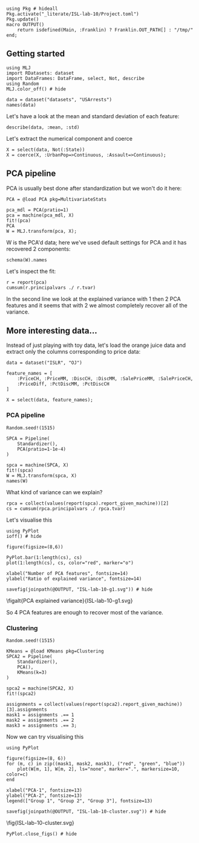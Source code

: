 <!--This file was generated, do not modify it.-->
````julia:ex1
using Pkg # hideall
Pkg.activate("_literate/ISL-lab-10/Project.toml")
Pkg.update()
macro OUTPUT()
    return isdefined(Main, :Franklin) ? Franklin.OUT_PATH[] : "/tmp/"
end;
````

## Getting started

````julia:ex2
using MLJ
import RDatasets: dataset
import DataFrames: DataFrame, select, Not, describe
using Random
MLJ.color_off() # hide

data = dataset("datasets", "USArrests")
names(data)
````

Let's have a look at the mean and standard deviation of each feature:

````julia:ex3
describe(data, :mean, :std)
````

Let's extract the numerical component and coerce

````julia:ex4
X = select(data, Not(:State))
X = coerce(X, :UrbanPop=>Continuous, :Assault=>Continuous);
````

## PCA pipeline

PCA is usually best done after standardization but we won't do it here:

````julia:ex5
PCA = @load PCA pkg=MultivariateStats

pca_mdl = PCA(pratio=1)
pca = machine(pca_mdl, X)
fit!(pca)
PCA
W = MLJ.transform(pca, X);
````

W is the PCA'd data; here we've used default settings for PCA and it has recovered 2 components:

````julia:ex6
schema(W).names
````

Let's inspect the fit:

````julia:ex7
r = report(pca)
cumsum(r.principalvars ./ r.tvar)
````

In the second line we look at the explained variance with 1 then 2 PCA features and it seems that with 2 we almost completely recover all of the variance.

## More interesting data...

Instead of just playing with toy data, let's load the orange juice data and extract only the columns corresponding to price data:

````julia:ex8
data = dataset("ISLR", "OJ")

feature_names = [
    :PriceCH, :PriceMM, :DiscCH, :DiscMM, :SalePriceMM, :SalePriceCH,
    :PriceDiff, :PctDiscMM, :PctDiscCH
]

X = select(data, feature_names);
````

### PCA pipeline

````julia:ex9
Random.seed!(1515)

SPCA = Pipeline(
    Standardizer(),
    PCA(pratio=1-1e-4)
)

spca = machine(SPCA, X)
fit!(spca)
W = MLJ.transform(spca, X)
names(W)
````

What kind of variance can we explain?

````julia:ex10
rpca = collect(values(report(spca).report_given_machine))[2]
cs = cumsum(rpca.principalvars ./ rpca.tvar)
````

Let's visualise this

````julia:ex11
using PyPlot
ioff() # hide

figure(figsize=(8,6))

PyPlot.bar(1:length(cs), cs)
plot(1:length(cs), cs, color="red", marker="o")

xlabel("Number of PCA features", fontsize=14)
ylabel("Ratio of explained variance", fontsize=14)

savefig(joinpath(@OUTPUT, "ISL-lab-10-g1.svg")) # hide
````

\figalt{PCA explained variance}{ISL-lab-10-g1.svg}

So 4 PCA features are enough to recover most of the variance.

### Clustering

````julia:ex12
Random.seed!(1515)

KMeans = @load KMeans pkg=Clustering
SPCA2 = Pipeline(
    Standardizer(),
    PCA(),
    KMeans(k=3)
)

spca2 = machine(SPCA2, X)
fit!(spca2)

assignments = collect(values(report(spca2).report_given_machine))[3].assignments
mask1 = assignments .== 1
mask2 = assignments .== 2
mask3 = assignments .== 3;
````

Now we can  try visualising this

````julia:ex13
using PyPlot

figure(figsize=(8, 6))
for (m, c) in zip((mask1, mask2, mask3), ("red", "green", "blue"))
    plot(W[m, 1], W[m, 2], ls="none", marker=".", markersize=10, color=c)
end

xlabel("PCA-1", fontsize=13)
ylabel("PCA-2", fontsize=13)
legend(["Group 1", "Group 2", "Group 3"], fontsize=13)

savefig(joinpath(@OUTPUT, "ISL-lab-10-cluster.svg")) # hide
````

\fig{ISL-lab-10-cluster.svg}

````julia:ex14
PyPlot.close_figs() # hide
````

